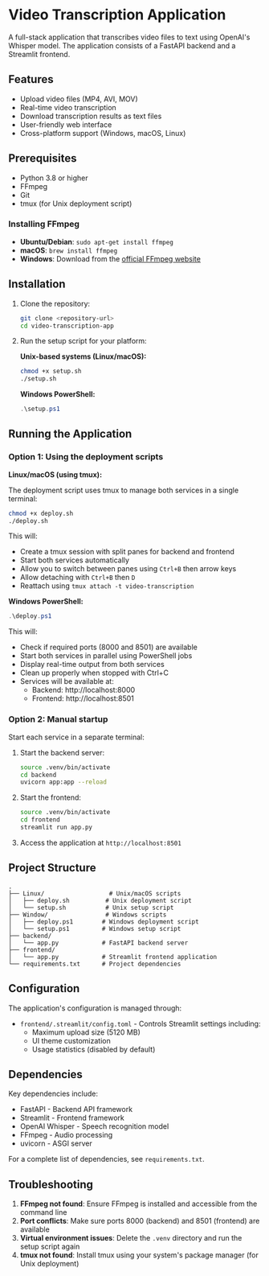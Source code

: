 # Video Transcription Application

A full-stack application that transcribes video files to text using OpenAI's Whisper model. The application consists of a FastAPI backend and a Streamlit frontend.

## Features

- Upload video files (MP4, AVI, MOV)
- Real-time video transcription
- Download transcription results as text files
- User-friendly web interface
- Cross-platform support (Windows, macOS, Linux)

## Prerequisites

- Python 3.8 or higher
- FFmpeg
- Git
- tmux (for Unix deployment script)

### Installing FFmpeg

- **Ubuntu/Debian**: `sudo apt-get install ffmpeg`
- **macOS**: `brew install ffmpeg`
- **Windows**: Download from the [official FFmpeg website](https://ffmpeg.org/download.html)

## Installation

1. Clone the repository:
   ```bash
   git clone <repository-url>
   cd video-transcription-app
   ```

2. Run the setup script for your platform:

   **Unix-based systems (Linux/macOS):**
   ```bash
   chmod +x setup.sh
   ./setup.sh
   ```

   **Windows PowerShell:**
   ```powershell
   .\setup.ps1
   ```

## Running the Application

### Option 1: Using the deployment scripts

**Linux/macOS (using tmux):**

The deployment script uses tmux to manage both services in a single terminal:

```bash
chmod +x deploy.sh
./deploy.sh
```

This will:
- Create a tmux session with split panes for backend and frontend
- Start both services automatically
- Allow you to switch between panes using `Ctrl+B` then arrow keys
- Allow detaching with `Ctrl+B` then `D`
- Reattach using `tmux attach -t video-transcription`

**Windows PowerShell:**
```powershell
.\deploy.ps1
```

This will:
- Check if required ports (8000 and 8501) are available
- Start both services in parallel using PowerShell jobs
- Display real-time output from both services
- Clean up properly when stopped with Ctrl+C
- Services will be available at:
  - Backend: http://localhost:8000
  - Frontend: http://localhost:8501

### Option 2: Manual startup

Start each service in a separate terminal:

1. Start the backend server:
   ```bash
   source .venv/bin/activate
   cd backend
   uvicorn app:app --reload
   ```

2. Start the frontend:
   ```bash
   source .venv/bin/activate
   cd frontend
   streamlit run app.py
   ```

3. Access the application at `http://localhost:8501`

## Project Structure

```
.
├── Linux/                  # Unix/macOS scripts
│   ├── deploy.sh          # Unix deployment script
│   └── setup.sh           # Unix setup script
├── Window/                # Windows scripts
│   ├── deploy.ps1        # Windows deployment script
│   └── setup.ps1         # Windows setup script
├── backend/
│   └── app.py            # FastAPI backend server
├── frontend/
│   └── app.py            # Streamlit frontend application
└── requirements.txt      # Project dependencies
```

## Configuration

The application's configuration is managed through:
- `frontend/.streamlit/config.toml` - Controls Streamlit settings including:
  - Maximum upload size (5120 MB)
  - UI theme customization
  - Usage statistics (disabled by default)

## Dependencies

Key dependencies include:
- FastAPI - Backend API framework
- Streamlit - Frontend framework
- OpenAI Whisper - Speech recognition model
- FFmpeg - Audio processing
- uvicorn - ASGI server

For a complete list of dependencies, see `requirements.txt`.

## Troubleshooting

1. **FFmpeg not found**: Ensure FFmpeg is installed and accessible from the command line
2. **Port conflicts**: Make sure ports 8000 (backend) and 8501 (frontend) are available
3. **Virtual environment issues**: Delete the `.venv` directory and run the setup script again
4. **tmux not found**: Install tmux using your system's package manager (for Unix deployment)

